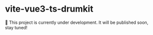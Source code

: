 # vite-vue3-ts-drumkit

🚧 This project is currently under development.
It will be published soon, stay tuned!
